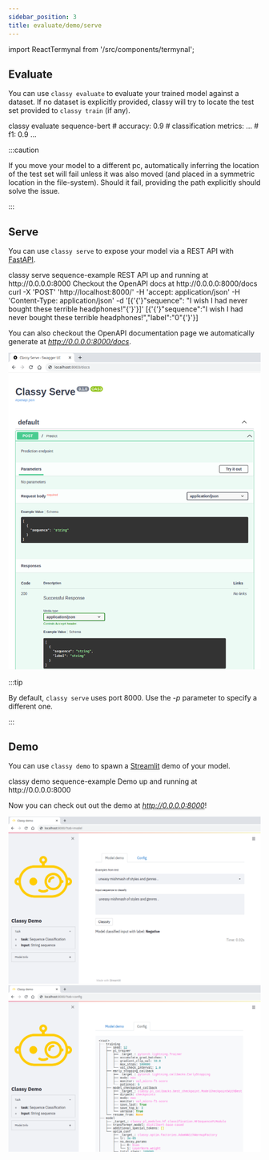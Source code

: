 ```yaml
---
sidebar_position: 3
title: evaluate/demo/serve
---
```


import ReactTermynal from '/src/components/termynal';

## Evaluate

You can use `classy evaluate` to evaluate your trained model against a dataset. If no dataset is explicitly
provided, classy will try to locate the test set provided to `classy train` (if any).

<ReactTermynal>
  <span data-ty="input">classy evaluate sequence-bert</span>
  <span data-ty="progress"></span>
  <span data-ty># accuracy: 0.9</span>
  <span data-ty># classification metrics:</span>
  <span data-ty>...</span>
  <span data-ty>    # f1: 0.9</span>
  <span data-ty>...</span>
</ReactTermynal>

<p />

:::caution

If you move your model to a different pc, automatically inferring the location of the test set will fail 
unless it was also moved (and placed in a symmetric location in the file-system). Should it fail, providing the 
path explicitly should solve the issue.

:::

## Serve

You can use `classy serve` to expose your model via a REST API with [FastAPI](https://fastapi.tiangolo.com/).

<ReactTermynal>
  <span data-ty="input">classy serve sequence-example</span>
  <span data-ty data-ty-start-delay="2000">REST API up and running at http://0.0.0.0:8000</span>
  <span data-ty>Checkout the OpenAPI docs at http://0.0.0.0:8000/docs</span>
  <span data-ty="input">curl -X 'POST' 'http://localhost:8000/' -H 'accept: application/json' -H 'Content-Type: application/json' -d '[{'{'}"sequence": "I wish I had never bought these terrible headphones!"{'}'}]'</span>
  <span data-ty data-ty-start-delay="2000">[{'{'}"sequence":"I wish I had never bought these terrible headphones!","label":"0"{'}'}]</span>
</ReactTermynal>

<p />

You can also checkout the OpenAPI documentation page we automatically generate at *http://0.0.0.0:8000/docs*.

![Classy Serve Docs](/img/intro/classy-serve.png)

:::tip

By default, `classy serve` uses port 8000. Use the *-p* parameter to specify a different one.

:::

## Demo

You can use `classy demo` to spawn a [Streamlit](https://streamlit.io/) demo of your model.

<ReactTermynal>
  <span data-ty="input">classy demo sequence-example</span>
  <span data-ty data-ty-start-delay="2000">Demo up and running at http://0.0.0.0:8000</span>
</ReactTermynal>

<p />

Now you can check out out the demo at *http://0.0.0.0:8000*!

![Classy Demo - Model](/img/intro/classy-demo-seq-model.png)
![Classy Demo - Config](/img/intro/classy-demo-seq-config.png)
